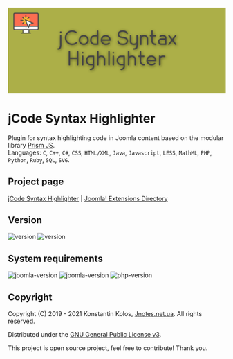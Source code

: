 ![jCode Syntax Highlighter](https://github.com/Kostelano/jCode-Syntax-Highlighter/blob/master/jcode-syntax-highlighter.png)

# jCode Syntax Highlighter
Plugin for syntax highlighting code in Joomla content based on the modular library [Prism JS](https://prismjs.com).  
Languages: `C`, `C++`, `C#`, `CSS`, `HTML/XML`, `Java`, `Javascript`, `LESS`, `MathML`, `PHP`, `Python`, `Ruby`, `SQL`, `SVG`.

## Project page
[jCode Syntax Highlighter](https://jnotes.net.ua/ext/jcode-syntax-highlighter) | [Joomla! Extensions Directory](https://extensions.joomla.org/extension/jcode-syntax-highlighter)

## Version
![version](https://img.shields.io/badge/stable-1.2.1-blue?style=for-the-badge) ![version](https://img.shields.io/badge/dev-1.3.0-red?style=for-the-badge)

## System requirements
![joomla-version](https://img.shields.io/badge/joomla-3.9-green?style=for-the-badge) ![joomla-version](https://img.shields.io/badge/joomla-4.0-informational?style=for-the-badge) ![php-version](https://img.shields.io/badge/php-7.2-orange?style=for-the-badge)

## Copyright
Copyright (C) 2019 - 2021 Konstantin Kolos, [Jnotes.net.ua](https://jnotes.net.ua). All rights reserved.

Distributed under the [GNU General Public License v3](https://gnu.org/licenses/gpl-3.0.html).

This project is open source project, feel free to contribute! Thank you.
